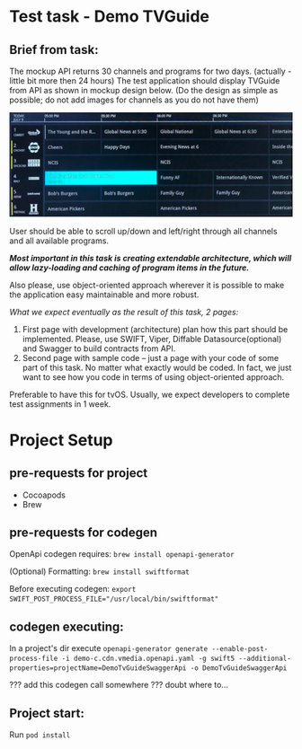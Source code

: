 # Test task - Demo TVGuide

## Brief from task:

The mockup API returns 30 channels and programs for two days. (actually - little bit more then 24 hours)
The test application should display TVGuide from API as shown in mockup design below. (Do the design as simple as possible; do not add images for channels as you do not have them)

![Resulting app UI Sample](Demo-TVGuide-UI-sample.png)

User should be able to scroll up/down and left/right through all channels and all available programs.

**_Most important in this task is creating extendable architecture, which will allow lazy-loading and caching of program items in the future._**

Also please, use object-oriented approach wherever it is possible to make the application easy maintainable and more robust.

_What we expect eventually as the result of this task, 2 pages:_
1. First page with development (architecture) plan how this part should be implemented. Please, use SWIFT, Viper, Diffable Datasource(optional) and Swagger to build contracts from API.
2. Second page with sample code – just a page with your code of some part of this task. No matter what exactly would be coded. In fact, we just want to see how you code in terms of using object-oriented approach.

Preferable to have this for tvOS.
Usually, we expect developers to complete test assignments in 1 week.


# Project Setup

## pre-requests for project

+ Cocoapods
+ Brew

## pre-requests for codegen

OpenApi codegen requires: `brew install openapi-generator`

(Optional) Formatting: `brew install swiftformat` 

Before executing codegen: `export SWIFT_POST_PROCESS_FILE="/usr/local/bin/swiftformat"`

## codegen executing: 
In a project's dir execute `openapi-generator generate --enable-post-process-file -i demo-c.cdn.vmedia.openapi.yaml -g swift5 --additional-properties=projectName=DemoTvGuideSwaggerApi -o DemoTvGuideSwaggerApi`

??? add this codegen call somewhere ??? doubt where to...

## Project start: 
Run `pod install`
